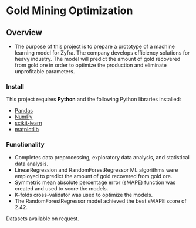 # Gold Mining Optimization

## Overview

* The purpose of this project is to prepare a prototype of a machine learning model for Zyfra. The company develops efficiency solutions for heavy industry. The model will predict the amount of gold recovered from gold ore in order to optimize the production and eliminate unprofitable parameters.

### Install

This project requires **Python** and the following Python libraries installed:

- [Pandas](http://pandas.pydata.org/)
- [NumPy](http://www.numpy.org/)
- [scikit-learn](http://scikit-learn.org/stable/)
- [matplotlib](http://matplotlib.org/)

### Functionality

* Completes data preprocessing, exploratory data analysis, and statistical data analysis.
* LinearRegression and RandomForestRegressor ML algorithms were employed to predict the amount of gold recovered from gold ore.
* Symmetric mean absolute percentage error (sMAPE) function was created and used to score the models.
* K-folds cross-validator was used to optimize the models.
* The RandomForestRegressor model achieved the best sMAPE score of 2.42.


Datasets available on request.